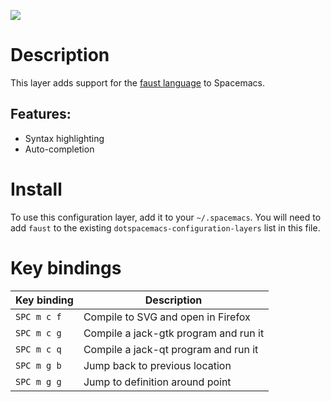 ![](img/faust.png)

Description
===========

This layer adds support for the [faust
language](https://en.wikipedia.org/wiki/FAUST_(programming_language)) to
Spacemacs.

Features:
---------

-   Syntax highlighting
-   Auto-completion

Install
=======

To use this configuration layer, add it to your `~/.spacemacs`. You will
need to add `faust` to the existing `dotspacemacs-configuration-layers`
list in this file.

Key bindings
============

| Key binding | Description                           |
|-------------|---------------------------------------|
| `SPC m c f` | Compile to SVG and open in Firefox    |
| `SPC m c g` | Compile a jack-gtk program and run it |
| `SPC m c q` | Compile a jack-qt program and run it  |
| `SPC m g b` | Jump back to previous location        |
| `SPC m g g` | Jump to definition around point       |
